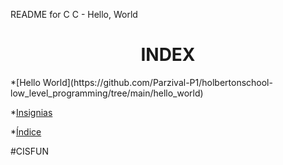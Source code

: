 README for C
C - Hello, World

<h1 align="center"> INDEX </h1>
*[Hello World](https://github.com/Parzival-P1/holbertonschool-low_level_programming/tree/main/hello_world)

*[Insignias](#insignias)

*[Índice](#índice)


#CISFUN

